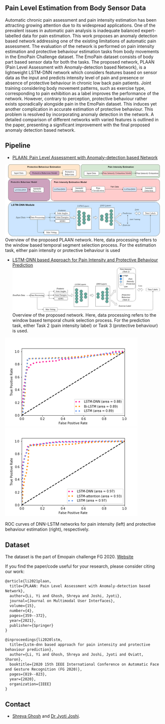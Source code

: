 ## Pain Level Estimation from Body Sensor Data

Automatic chronic pain assessment and pain intensity estimation has been attracting growing attention due to its widespread applications. One of the prevalent issues in automatic pain analysis is inadequate balanced expert-labelled data for pain estimation. This work proposes an anomaly detection based network addressing one of the existing limitations of automatic pain assessment. The evaluation of the network is performed on pain intensity estimation and protective behaviour estimation tasks from body movements in the EmoPain Challenge dataset. The EmoPain dataset consists of body part based sensor data for both the tasks. The proposed network, PLAAN (Pain Level Assessment with Anomaly-detection based Network), is a lightweight LSTM-DNN network which considers features based on sensor data as the input and predicts intensity level of pain and presence or absence of protective behaviour in chronic low back pain patients. Joint training considering body movement patterns, such as exercise type, corresponding to pain exhibition as a label improves the performance of the network. However, contrary to perception, protective behaviour rather exists sporadically alongside pain in the EmoPain dataset. This induces yet another complication in accurate estimation of protective behaviour. This problem is resolved by incorporating anomaly detection in the network. A detailed comparison of different networks with varied features is outlined in the paper, presenting a significant improvement with the final proposed anomaly detection based network. 

## Pipeline 
* [PLAAN: Pain Level Assessment with Anomaly-detection based Network](https://link.springer.com/article/10.1007/s12193-020-00362-8)

![pipeline_plaan](/figs/emopain.png) 
Overview of the proposed PLAAN network. Here, data processing refers to the window based temporal segment selection process. For the estimation task, either pain intensity or protective behaviour is used

* [LSTM-DNN based Approach for Pain Intensity and Protective Behaviour Prediction](https://ieeexplore.ieee.org/abstract/document/9320192)
![pipeline_fg](/figs/emopain_fg.png) 
Overview of the proposed network. Here, data processing refers to the window based temporal chunk selection process. For the prediction task,
either Task 2 (pain intensity label) or Task 3 (protective behaviour) is used.

![ROC1](/figs/ROC_pain.png) ![ROC2](/figs/ROC_protective.png)

ROC curves of DNN-LSTM networks for pain intensity (left) and protective behaviour estimation (right), respectively.

## Dataset
The dataset is the part of Emopain challenge FG 2020. [Website](https://github.com/Mvrjustid/EmoPainChallenge2020) 


If you find the paper/code useful for your research, please consider citing our work:
```
@article{li2021plaan,
  title={PLAAN: Pain Level Assessment with Anomaly-detection based Network},
  author={Li, Yi and Ghosh, Shreya and Joshi, Jyoti},
  journal={Journal on Multimodal User Interfaces},
  volume={15},
  number={4},
  pages={359--372},
  year={2021},
  publisher={Springer}
}
```
```
@inproceedings{li2020lstm,
  title={Lstm-dnn based approach for pain intensity and protective behaviour prediction},
  author={Li, Yi and Ghosh, Shreya and Joshi, Jyoti and Oviatt, Sharon},
  booktitle={2020 15th IEEE International Conference on Automatic Face and Gesture Recognition (FG 2020)},
  pages={819--823},
  year={2020},
  organization={IEEE}
}
```
 
## Contact
- <a href="https://sites.google.com/view/shreyaghosh/home">Shreya Ghosh</a> and <a href="https://scholar.google.com/citations?hl=en&user=omcJ_bQAAAAJ&view_op=list_works&sortby=pubdate">Dr Jyoti Joshi</a>.
